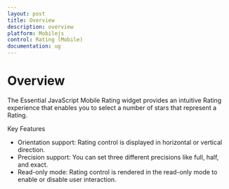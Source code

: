 ```yaml
---
layout: post
title: Overview
description: overview
platform: Mobilejs
control: Rating (Mobile)
documentation: ug
---
```


# Overview

The Essential JavaScript Mobile Rating widget provides an intuitive Rating experience that enables you to select a number of stars that represent a Rating.

Key Features

* Orientation support: Rating control is displayed in horizontal or vertical direction.
* Precision support: You can set three different precisions like full, half, and exact.
* Read-only mode: Rating control is rendered in the read-only mode to enable or disable user interaction.
